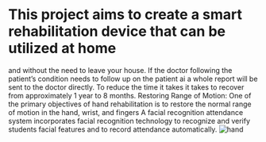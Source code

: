 # This project aims to create a smart rehabilitation device that can be utilized at home
and without the need to leave your house.
If the doctor following the patient’s condition needs to follow up on the patient ai a
whole report will be sent to the doctor directly.
To reduce the time it takes it takes to recover from approximately 1 year to 8 months.
Restoring Range of Motion: One of the primary objectives of hand rehabilitation is to
restore the normal range of motion in the hand, wrist, and fingers
A facial recognition attendance system incorporates facial recognition technology to recognize and verify students facial features and to record attendance automatically. 
![hand](https://github.com/engabdallahassem/Face-Recognition-for-school-management-System-/assets/40050556/cc36f9e6-8853-4b09-91f9-ed48bcb47db4)
